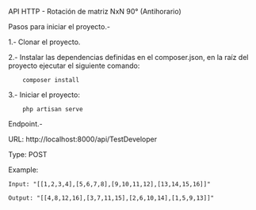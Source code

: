 API HTTP - Rotación de matriz NxN 90° (Antihorario)

Pasos para iniciar el proyecto.-

1.- Clonar el proyecto.

2.- Instalar las dependencias definidas en el composer.json, en la raíz del proyecto ejecutar el siguiente comando:

        composer install
    
3.- Iniciar el proyecto:

        php artisan serve


Endpoint.-

URL: http://localhost:8000/api/TestDeveloper

Type: POST

Example:

    Input: "[[1,2,3,4],[5,6,7,8],[9,10,11,12],[13,14,15,16]]"

	Output: "[[4,8,12,16],[3,7,11,15],[2,6,10,14],[1,5,9,13]]"
